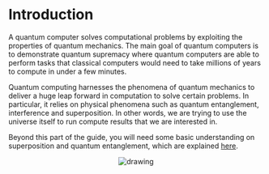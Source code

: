 </br>

# Introduction
A quantum computer solves computational problems by exploiting the properties of quantum mechanics. The main goal of quantum computers is to demonstrate quantum supremacy where quantum computers are able to perform tasks that classical computers would need to take millions of years to compute in under a few minutes.

Quantum computing harnesses the phenomena of quantum mechanics to deliver a huge leap forward in computation to solve certain problems. In particular, it relies on physical phenomena such as quantum entanglement, interference and superposition. In other words, we are trying to use the universe itself to run compute results that we are interested in.

Beyond this part of the guide, you will need some basic understanding on superposition and quantum entanglement, which are explained [here](https://octo-kumo.github.io/physics-project/cat).

<figure align="center">
<img src="https://imgs.xkcd.com/comics/quantum.png" alt="drawing" />
</figure>